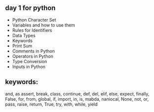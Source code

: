 ## day 1 for python

- Python Character Set
- Variables and how to use them
- Rules for Identifiers
- Data Types
- Keywords
- Print Sum
- Comments in Python
- Operators in Python
- Type Conversion
- Inputs in Python



## keywords: 
 and, as assert, break, class, continue, def, del, elif, else, expect, finally, False, for, from, global, if, import, in, is, mabda, naniocal, None, not, or, pass, raise, return, True, try, with, while, yield

